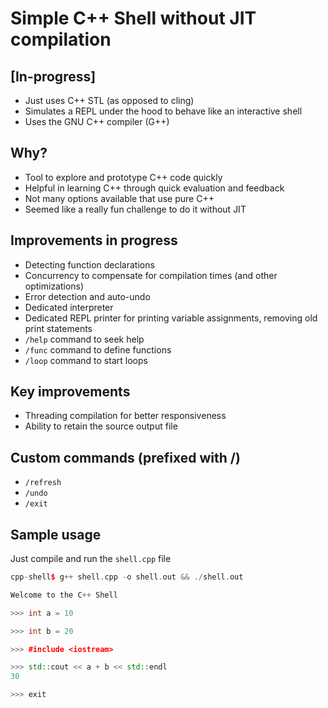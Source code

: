 # Simple C++ Shell without JIT compilation
## [In-progress]
- Just uses C++ STL (as opposed to cling)
- Simulates a REPL under the hood to behave like an interactive shell
- Uses the GNU C++ compiler (G++)

## Why?
- Tool to explore and prototype C++ code quickly
- Helpful in learning C++ through quick evaluation and feedback
- Not many options available that use pure C++
- Seemed like a really fun challenge to do it without JIT

## Improvements in progress
- Detecting function declarations
- Concurrency to compensate for compilation times (and other optimizations)
- Error detection and auto-undo
- Dedicated interpreter
- Dedicated REPL printer for printing variable assignments, removing old print statements
- `/help` command to seek help
- `/func` command to define functions
- `/loop` command to start loops

## Key improvements
- Threading compilation for better responsiveness
- Ability to retain the source output file

## Custom commands (prefixed with /)
- `/refresh`
- `/undo`
- `/exit`

## Sample usage
Just compile and run the `shell.cpp` file
```cpp
cpp-shell$ g++ shell.cpp -o shell.out && ./shell.out

Welcome to the C++ Shell

>>> int a = 10

>>> int b = 20

>>> #include <iostream>

>>> std::cout << a + b << std::endl
30

>>> exit 
```
